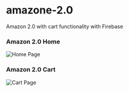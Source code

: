# amazone-2.0
Amazon 2.0 with cart functionality with Firebase

### Amazon 2.0 Home
![Home Page](https://firebasestorage.googleapis.com/v0/b/form-data-c5373.appspot.com/o/download.png?alt=media&token=7c687743-0ecb-44f4-9529-c5db92f279b7)

### Amazon 2.0 Cart
![Cart Page](https://firebasestorage.googleapis.com/v0/b/form-data-c5373.appspot.com/o/download%20(1).png?alt=media&token=e2ede43f-fb8b-4a5f-9f66-013b9e3a9ed4)
